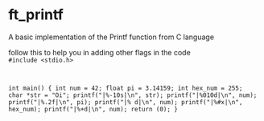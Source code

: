 # ft_printf
A basic implementation of the Printf function from C language

follow this to help you in adding other flags in the code
<code>
#include <stdio.h>

int main()
{
	int	num = 42;
	float	pi = 3.14159;
	int	hex_num = 255;
	char	*str = "Oi";
	printf("|%-10s|\n", str);
	printf("|%010d|\n", num);
	printf("|%.2f|\n", pi);
	printf("|% d|\n", num);
	printf("|%#x|\n", hex_num);
	printf("|%+d|\n", num);
	return (0);
}
</code>
